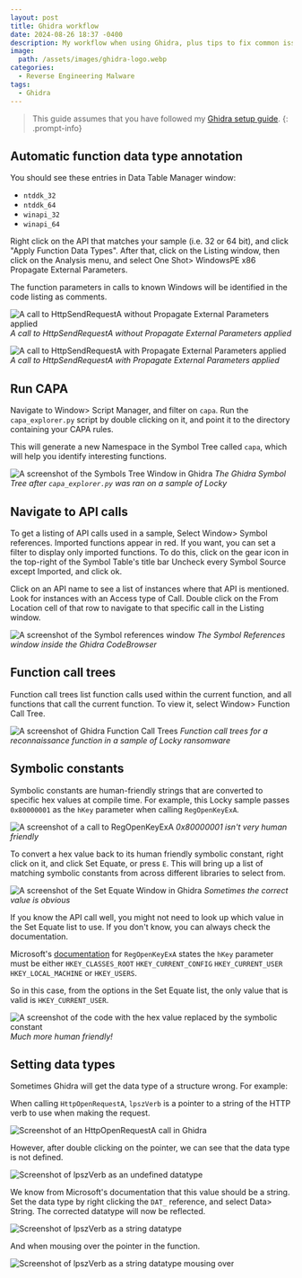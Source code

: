 ```yaml
---
layout: post
title: Ghidra workflow
date: 2024-08-26 18:37 -0400
description: My workflow when using Ghidra, plus tips to fix common issues.
image:
  path: /assets/images/ghidra-logo.webp
categories:
  - Reverse Engineering Malware
tags:
  - Ghidra
---
```


> This guide assumes that you have followed my [Ghidra setup guide](/posts/2024-08-21-ghidra-setup-guide).
{: .prompt-info}

## Automatic function data type annotation

You should see these entries in Data Table Manager window:

- `ntddk_32`
- `ntddk_64`
- `winapi_32`
- `winapi_64`

Right click on the API that matches your sample (i.e. 32 or 64 bit), and click
"Apply Function Data Types". After that, click on the Listing window, then click
on the Analysis menu, and select
One Shot> WindowsPE x86 Propagate External Parameters.

The function parameters in calls to known Windows will be identified in the code
listing as comments.

![A call to HttpSendRequestA without Propagate External Parameters applied](/assets/images/before-propagate-external-parameters.webp)
_A call to HttpSendRequestA without Propagate External Parameters applied_

![A call to HttpSendRequestA with Propagate External Parameters applied](/assets/images/after-propagate-external-parameters.webp)
_A call to HttpSendRequestA with Propagate External Parameters applied_

## Run CAPA

Navigate to Window> Script Manager, and filter on `capa`. Run the
`capa_explorer.py` script by double clicking on it, and point it to the
directory containing your CAPA rules.

This will generate a new Namespace in the Symbol Tree called `capa`, which
will help you identify interesting functions.

![A screenshot of the Symbols Tree Window in Ghidra](/assets/images/capa-symbol-tree.webp)
_The Ghidra Symbol Tree after `capa_explorer.py` was ran on a sample of Locky_

## Navigate to API calls

To get a listing of API calls used in a sample,
Select Window> Symbol references. Imported functions appear in red. If you want,
you can set a filter to display only imported functions. To do this, click on
the gear icon in the top-right of the Symbol Table's title bar Uncheck every
Symbol Source except Imported, and click ok.

Click on an API name to see a list of instances where that API is mentioned.
Look for instances with an Access type of Call. Double click on the From
Location cell of that row to navigate to that specific call in the Listing
window.

![A screenshot of the Symbol references window](/assets/images/ghidra-symbol-references.webp)
_The Symbol References window inside the Ghidra CodeBrowser_

## Function call trees

Function call trees list function calls used within the current function, and
all functions that call the current function. To view it,
select Window> Function Call Tree.

![A screenshot of Ghidra Function Call Trees](/assets/images/ghidra-function-call-trees.webp)
_Function call trees for a reconnaissance function in a sample of Locky ransomware_

## Symbolic constants

Symbolic constants are human-friendly strings that are converted to specific
hex values at compile time. For example, this Locky sample passes
`0x80000001` as the `hKey` parameter when calling `RegOpenKeyExA`.

![A screenshot of a call to RegOpenKeyExA](/assets/images/ghidra_hkey_hex.webp)
_0x80000001 isn't very human friendly_

To convert a hex value back to its human friendly symbolic constant, right click
on it, and click Set Equate, or press `E`. This will bring up a list of
matching symbolic constants from across different libraries to select from.

![A screenshot of the Set Equate Window in Ghidra](/assets/images/ghidra_set_equate.webp)
_Sometimes the correct value is obvious_

If you know the API call well, you might not need to look up which value in the
Set Equate list to use. If you don't know, you can always check the
documentation.

Microsoft's [documentation](https://learn.microsoft.com/en-us/windows/win32/api/winreg/nf-winreg-regopenkeyexa#parameters)
for `RegOpenKeyExA` states the `hKey` parameter
must be either `HKEY_CLASSES_ROOT` `HKEY_CURRENT_CONFIG` `HKEY_CURRENT_USER`
`HKEY_LOCAL_MACHINE` or `HKEY_USERS`.

So in this case, from the options in the Set Equate list, the only value that
is valid is `HKEY_CURRENT_USER`.

![A screenshot of the code with the hex value replaced by the symbolic constant](/assets/images/ghidra_hkey_symboloic_constant.webp)
_Much more human friendly!_

## Setting data types

Sometimes Ghidra will get the data type of a structure wrong. For example:

When calling `HttpOpenRequestA`, `lpszVerb` is a pointer to a string of the
HTTP verb to use when making the request.

![Screenshot of an HttpOpenRequestA call in Ghidra](/assets/images/ghidra-httpopenrequesta-call.webp)

However, after double clicking on the pointer, we can see that the data type is not defined.

![Screenshot of lpszVerb as an undefined datatype](/assets/images/ghidra-lpszverb-before.webp)

We know from Microsoft's documentation that this value should be a string. Set
the data type by right clicking the `DAT_` reference, and select Data> String.
The corrected datatype will now be reflected.

![Screenshot of lpszVerb as a string datatype](/assets/images/ghidra-lpszverb-after.webp)

And when mousing over the pointer in the function.

![Screenshot of lpszVerb as a string datatype mousing over](/assets/images/ghidra-lpszverb-after-mouseover.webp)
